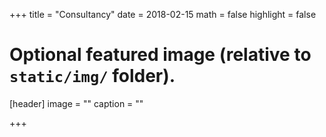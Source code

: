 +++
title = "Consultancy"
date = 2018-02-15
math = false
highlight = false

# Optional featured image (relative to `static/img/` folder).
[header]
image = ""
caption = ""

+++
